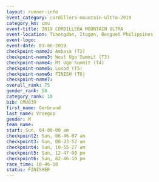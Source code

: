 ```yaml
---
layout: runner-info 
event_category: cordillera-mountain-ultra-2019 
category_km: cmu 
event-title: 2019 CORDILLERA MOUNTAIN ULTRA 
event-location: Tinongdan, Itogon, Benguet Philippines 
event-logo: 
event-date: 03-06-2019 
checkpoint-name2: Ambasa (T2) 
checkpoint-name3: West Ugo Summit (T3) 
checkpoint-name4: Mt Ugo Summit (T4) 
checkpoint-name5: Lusod (T5) 
checkpoint-name6: FINISH (T6) 
checkpoint-name7: 
overall_rank: 75
gender_rank: 58
category_rank: 10
bib: CMU039
first_name: Gerbrand
last_name: Vroegop
gender: M
team_name: 
start: Sun, 04-00-00 am
checkpoint2: Sun, 06-46-07 am
checkpoint3: Sun, 08-33-52 am
checkpoint4: Sun, 10-55-27 am
checkpoint5: Sun, 12-47-00 pm
checkpoint6: Sun, 02-46-10 pm
race_time: 10-46-10
status: FINISHER
---
```

